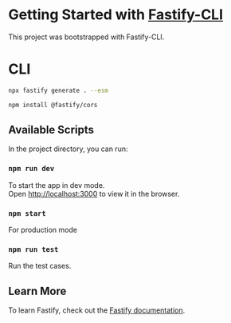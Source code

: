 # Getting Started with [Fastify-CLI](https://www.npmjs.com/package/fastify-cli)
This project was bootstrapped with Fastify-CLI.

# CLI

```bash
npx fastify generate . --esm

npm install @fastify/cors
```

## Available Scripts

In the project directory, you can run:

### `npm run dev`

To start the app in dev mode.\
Open [http://localhost:3000](http://localhost:3000) to view it in the browser.

### `npm start`

For production mode

### `npm run test`

Run the test cases.

## Learn More

To learn Fastify, check out the [Fastify documentation](https://fastify.dev/docs/latest/).
